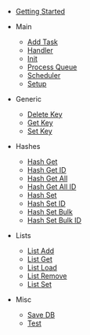 * [Getting Started](getting-started/index.md)

* Main
  * [Add Task](main/addTask.md)
  * [Handler](main/handler.md)
  * [Init](main/init.md)
  * [Process Queue](main/processQueue.md)
  * [Scheduler](main/scheduler.md)
  * [Setup](main/setup.md)

* Generic
  * [Delete Key](generic/delete.md)
  * [Get Key](generic/get.md)
  * [Set Key](generic/set.md)

* Hashes
  * [Hash Get](hashes/hashGet.md)
  * [Hash Get ID](hashes/hashGetId.md)
  * [Hash Get All](hashes/hashGetAll.md)
  * [Hash Get All ID](hashes/hashGetAllId.md)
  * [Hash Set](hashes/hashSet.md)
  * [Hash Set ID](hashes/hashSetId.md)
  * [Hash Set Bulk](hashes/hashSetBulk.md)
  * [Hash Set Bulk ID](hashes/hashSetBulkId.md)

* Lists
  * [List Add](lists/listAdd.md)
  * [List Get](lists/listGet.md)
  * [List Load](lists/listLoad.md)
  * [List Remove](lists/listRemove.md)
  * [List Set](lists/listSet.md)

* Misc
  * [Save DB](misc/saveDb.md)
  * [Test](misc/test.md)